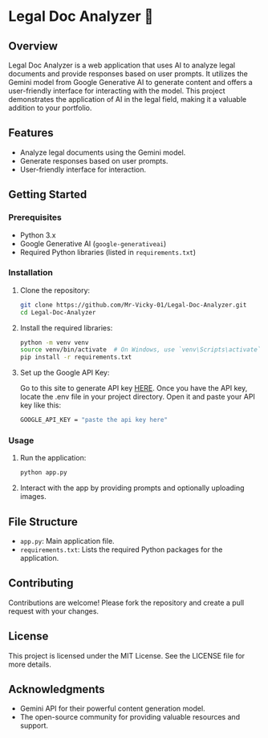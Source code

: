 # Legal Doc Analyzer 📄

## Overview

Legal Doc Analyzer is a web application that uses AI to analyze legal documents and provide responses based on user prompts. It utilizes the Gemini model from Google Generative AI to generate content and offers a user-friendly interface for interacting with the model. This project demonstrates the application of AI in the legal field, making it a valuable addition to your portfolio.

## Features

- Analyze legal documents using the Gemini model.
- Generate responses based on user prompts.
- User-friendly interface for interaction.

## Getting Started

### Prerequisites

- Python 3.x
- Google Generative AI (`google-generativeai`)
- Required Python libraries (listed in `requirements.txt`)

### Installation

1. Clone the repository:
    ```bash
    git clone https://github.com/Mr-Vicky-01/Legal-Doc-Analyzer.git
    cd Legal-Doc-Analyzer
    ```

2. Install the required libraries:
    ```bash
    python -m venv venv
    source venv/bin/activate  # On Windows, use `venv\Scripts\activate`
    pip install -r requirements.txt
    ```

3. Set up the Google API Key:

    Go to this site to generate API key [HERE](https://aistudio.google.com). Once you have the API key, locate the .env file in your project directory. Open it and paste your API key like this:
    ```bash
    GOOGLE_API_KEY = "paste the api key here"
    ```

### Usage

1. Run the application:
    ```bash
    python app.py
    ```

2. Interact with the app by providing prompts and optionally uploading images.

## File Structure

- `app.py`: Main application file.
- `requirements.txt`: Lists the required Python packages for the application.

## Contributing

Contributions are welcome! Please fork the repository and create a pull request with your changes.

## License

This project is licensed under the MIT License. See the LICENSE file for more details.

## Acknowledgments

- Gemini API for their powerful content generation model.
- The open-source community for providing valuable resources and support.
